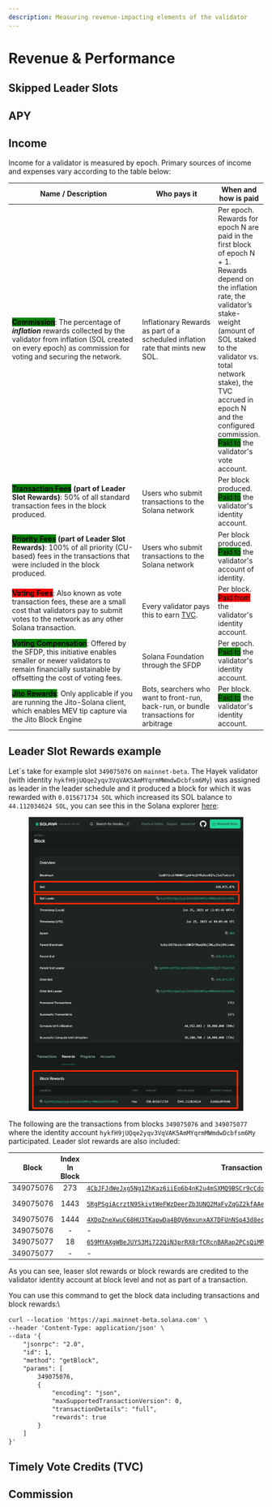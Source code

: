 ```yaml
---
description: Measuring revenue-impacting elements of the validator
---
```


# Revenue & Performance

## Skipped Leader Slots

## APY

## Income

Income for a validator is measured by epoch. Primary sources of income and expenses vary according to the table below:

<table><thead><tr><th width="356.01171875">Name / Description</th><th width="180.3203125">Who pays it</th><th>When and how is paid</th></tr></thead><tbody><tr><td><mark style="background-color:green;"><strong>Commission</strong></mark>: The percentage of <em><strong>inflation</strong></em> rewards collected by the validator from inflation (SOL created on every epoch) as commission for voting and securing the network.</td><td>Inflationary Rewards as part of a scheduled inflation rate that mints new SOL.</td><td>Per epoch. Rewards for epoch N are paid in the first block of epoch N + 1. Rewards depend on the inflation rate, the validator’s stake-weight (amount of SOL staked to the validator vs. total network stake), the TVC accrued in epoch N and the configured commission.<br><mark style="background-color:green;">Paid to</mark> the validator's vote account.</td></tr><tr><td><mark style="background-color:green;"><strong>Transaction Fees</strong></mark><strong> (part of Leader Slot Rewards)</strong>: 50% of all standard transaction fees in the block produced.</td><td>Users who submit transactions to the Solana network</td><td>Per block produced.<br><mark style="background-color:green;">Paid to</mark> the validator's identity account.</td></tr><tr><td><mark style="background-color:green;"><strong>Priority Fees</strong></mark><strong> (part of Leader Slot Rewards)</strong>: 100% of all priority (CU-based) fees in the transactions that were included in the block produced.</td><td>Users who submit transactions to the Solana network</td><td>Per block produced.<br><mark style="background-color:green;">Paid to</mark> the validator's account of identity.</td></tr><tr><td><mark style="background-color:red;"><strong>Voting Fees</strong></mark>: Also known as vote transaction fees, these are a small cost that validators pay to submit votes to the network as any other Solana transaction.</td><td>Every validator pays this to earn <a href="./#timely-vote-credits-tvc">TVC</a>.</td><td>Per block.<br><mark style="background-color:red;">Paid from</mark> the validator's identity account.</td></tr><tr><td><mark style="background-color:green;"><strong>Voting Compensation</strong></mark>: Offered by the SFDP, this initiative enables smaller or newer validators to remain financially sustainable by offsetting the cost of voting fees.</td><td>Solana Foundation through the SFDP</td><td>Per epoch.<br><mark style="background-color:green;">Paid to</mark> the validator's identity account.</td></tr><tr><td><mark style="background-color:green;"><strong>Jito Rewards</strong></mark>: Only applicable if you are running the Jito-Solana client, which enables MEV tip capture via the Jito Block Engine</td><td>Bots, searchers who want to front-run, back-run, or bundle transactions for arbitrage</td><td>Per block.<br><mark style="background-color:green;">Paid to</mark> the validator's identity account.</td></tr></tbody></table>

## Leader Slot Rewards example

Let´s take for example slot `349075076`  on `mainnet-beta`. The Hayek validator (with identity `hykfH9jUQqe2yqv3VqVAK5AmMYqrmMWmdwDcbfsm6My`) was assigned as leader in the leader schedule and it produced a block for which it was rewarded with `0.015671734 SOL` which increased its SOL balance to `44.112034624 SOL`, you can see this in the Solana explorer [here](https://explorer.solana.com/block/349075076/rewards):

<figure><img src="../../.gitbook/assets/image (1) (1) (1).png" alt=""><figcaption></figcaption></figure>

The following are the transactions from blocks `349075076` and `349075077` where the identity account `hykfH9jUQqe2yqv3VqVAK5AmMYqrmMWmdwDcbfsm6My` participated. Leader slot rewards are also included:

| Block     | Index In Block | Transaction ID                                                                                                                                                                                                        | Pre-Balance | Post-Balance | Balance Change | Block Reward |               Description              |
| --------- | :------------: | --------------------------------------------------------------------------------------------------------------------------------------------------------------------------------------------------------------------- | ----------- | ------------ | :------------: | ------------ | :------------------------------------: |
| 349075076 |       273      | [`4CbJFJdWeJxg5Ng1ZhKaz6iiEo6b4nK2u4mSXMQ9BSCr9cCdoWG2DSthbAnFt44c6pSjwrav4RSN7MsqhzkujJas`](https://explorer.solana.com/tx/4CbJFJdWeJxg5Ng1ZhKaz6iiEo6b4nK2u4mSXMQ9BSCr9cCdoWG2DSthbAnFt44c6pSjwrav4RSN7MsqhzkujJas) | 44098438050 | 44098433050  |      -5000     | -            |        Validator vote: TowerSync       |
| 349075076 |      1443      | [`5RgPSgiAcrztN9SkivtWeFWzDeerZb3UNQ2MaFvZqGZ2kfAAeS56GdJx3gLnLQdwwTYd9fm3v9XabnkCkCNcXrgE`](https://explorer.solana.com/tx/5RgPSgiAcrztN9SkivtWeFWzDeerZb3UNQ2MaFvZqGZ2kfAAeS56GdJx3gLnLQdwwTYd9fm3v9XabnkCkCNcXrgE) | 44098433050 | 44096367890  |    -2065160    | -            | Jito: InitializeTipDistributionAccount |
| 349075076 |      1444      | [`4XDqZneXwuC68HU3TKapwDa4BQV6mxunxAX7DFUnNSp43d8ecY7y24tigbQ7R9nXexF7WEvPDi3JPM3Fi5kpnUgL`](https://explorer.solana.com/tx/4XDqZneXwuC68HU3TKapwDa4BQV6mxunxAX7DFUnNSp43d8ecY7y24tigbQ7R9nXexF7WEvPDi3JPM3Fi5kpnUgL) | 44096367890 | 44096362890  |      -5000     | -            |         Jito: ChangeTipReceiver        |
| 349075076 |        -       | -                                                                                                                                                                                                                     | 44096362890 | 44112034624  |    15671734    | 15671734     |           Leaser Slot Rewards          |
| 349075077 |       18       | [`659MYAXgWBeJUYS3Mi722QiN3prRX8rTCRcnBARap2PCsQiMRcR8DrNTTo5MoYGqyqmwgfgWeTh19gewehRCTNkU`](https://explorer.solana.com/tx/659MYAXgWBeJUYS3Mi722QiN3prRX8rTCRcnBARap2PCsQiMRcR8DrNTTo5MoYGqyqmwgfgWeTh19gewehRCTNkU) | 44112034624 | 44112029624  |      -5000     | -            |        Validator vote: TowerSync       |
| 349075077 |        -       | -                                                                                                                                                                                                                     | 44112029624 | 44124345405  |    12315781    | 12315781     |           Leaser Slot Rewards          |

As you can see, leaser slot rewards or block rewards are credited to the validator identity account at block level and not as part of a transaction.

You can use this command to get the block data including transactions and block rewards:\


```
curl --location 'https://api.mainnet-beta.solana.com' \
--header 'Content-Type: application/json' \
--data '{
    "jsonrpc": "2.0",
    "id": 1,
    "method": "getBlock",
    "params": [
        349075076,
        {
            "encoding": "json",
            "maxSupportedTransactionVersion": 0,
            "transactionDetails": "full",
            "rewards": true
        }
    ]
}'
```

## Timely Vote Credits (TVC)

## Commission
